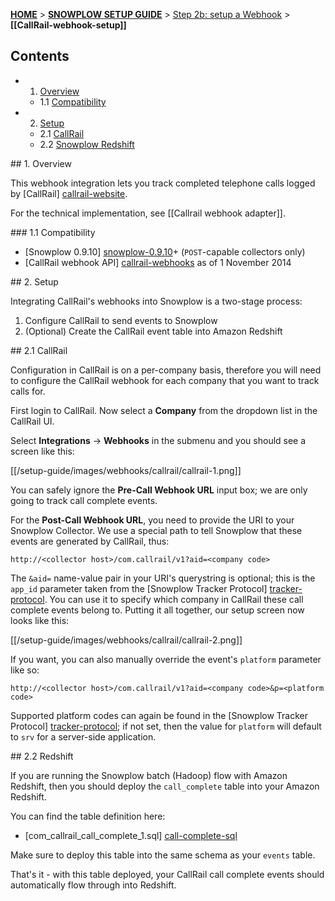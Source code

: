 <a name="top" />

[**HOME**](Home) > [**SNOWPLOW SETUP GUIDE**](Setting-up-Snowplow) > [Step 2b: setup a Webhook](Setting-up-a-webhook) > **[[CallRail-webhook-setup]]**

## Contents

- 1. [Overview](#overview)  
  - 1.1 [Compatibility](#compat)
- 2. [Setup](#setup)
  - 2.1 [CallRail](#setup-callrail)
  - 2.2 [Snowplow Redshift](#setup-redshift)

<a name="overview" />
## 1. Overview

This webhook integration lets you track completed telephone calls logged by [CallRail] [callrail-website].

For the technical implementation, see [[Callrail webhook adapter]].

<a name="compat" />
### 1.1 Compatibility

* [Snowplow 0.9.10] [snowplow-0.9.10]+ (`POST`-capable collectors only)
* [CallRail webhook API] [callrail-webhooks] as of 1 November 2014

<a name="setup" />
## 2. Setup

Integrating CallRail's webhooks into Snowplow is a two-stage process:

1. Configure CallRail to send events to Snowplow
2. (Optional) Create the CallRail event table into Amazon Redshift

<a name="setup-callrail" />
## 2.1 CallRail

Configuration in CallRail is on a per-company basis, therefore you will need to configure the CallRail webhook for each company that you want to track calls for.

First login to CallRail. Now select a **Company** from the dropdown list in the CallRail UI.

Select **Integrations** -> **Webhooks** in the submenu and you should see a screen like this:

[[/setup-guide/images/webhooks/callrail/callrail-1.png]]

You can safely ignore the **Pre-Call Webhook URL** input box; we are only going to track call complete events.

For the **Post-Call Webhook URL**, you need to provide the URI to your Snowplow Collector. We use a special path to tell Snowplow that these events are generated by CallRail, thus:

```
http://<collector host>/com.callrail/v1?aid=<company code>
```

The `&aid=` name-value pair in your URI's querystring is optional; this is the `app_id` parameter taken from the [Snowplow Tracker Protocol] [tracker-protocol]. You can use it to specify which company in CallRail these call complete events belong to. Putting it all together, our setup screen now looks like this:

[[/setup-guide/images/webhooks/callrail/callrail-2.png]]

If you want, you can also manually override the event's `platform` parameter like so:

```
http://<collector host>/com.callrail/v1?aid=<company code>&p=<platform code>
```

Supported platform codes can again be found in the [Snowplow Tracker Protocol] [tracker-protocol]; if not set, then the value for `platform` will default to `srv` for a server-side application.

<a name="setup-redshift" />
## 2.2 Redshift

If you are running the Snowplow batch (Hadoop) flow with Amazon Redshift, then you should deploy the `call_complete` table into your Amazon Redshift.

You can find the table definition here:

* [com_callrail_call_complete_1.sql] [call-complete-sql]

Make sure to deploy this table into the same schema as your `events` table.

That's it - with this table deployed, your CallRail call complete events should automatically flow through into Redshift.

[callrail-website]: http://www.callrail.com/
[callrail-webhooks]: https://support.callrail.com/hc/en-us/articles/201211133-Webhooks
[snowplow-0.9.10]: https://github.com/snowplow/snowplow/releases/tag/0.9.10

[call-complete-sql]: xxx 
[tracker-protocol]: https://github.com/snowplow/snowplow/wiki/snowplow-tracker-protocol#1-common-parameters-platform-and-event-independent
